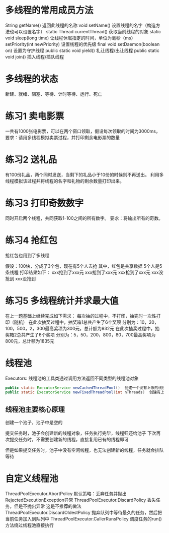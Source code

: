 # 多线程的常用成员方法

String getName()                 返回此线程的名称
void setName()                   设置线程的名字（构造方法也可以设置名字）
static Thread currentThread()    获取当前线程的对象
static void sleep(long time)     让线程休眠指定的时间，单位为毫秒（ms）
setPriority(int newPriority)     设置线程的优先级
final void setDaemon(boolean on) 设置为守护线程
public static void yield()       礼让线程/出让线程
public static void join()        插入线程/插队线程

# 多线程的状态

新建、就绪、阻塞、等待、计时等待、运行、死亡

# 练习1 卖电影票

一共有1000张电影票，可以在两个窗口领取，假设每次领取的时间为3000ms，
要求：请用多线程模拟卖票过程，并打印剩余电影票的数量

# 练习2 送礼品

有100份礼品，两个同时发送，当剩下的礼品小于10份的时候则不再送出。
利用多线程模拟该过程并将线程的名字和礼物的剩余数量打印出来。

# 练习3 打印奇数数字

同时开启两个线程，共同获取1-100之间的所有数字。
要求：将输出所有的奇数。

# 练习4 抢红包

抢红包也用到了多线程

假设：100块，分成了3个包，现在有5个人去抢
其中，红包是共享数据
5个人是5条线程
打印结果如下：
    xxx抢到了xxx元
    xxx抢到了xxx元
    xxx抢到了xxx元
    xxx没抢到
    xxx没抢到 

# 练习5 多线程统计并求最大值

在上一题基础上继续完成如下需求：
    每次抽的过程中，不打印，抽完时一次性打印（随机）
    在此次抽奖过程中，抽奖箱1总共产生了6个奖项
        分别为：10，20，100，500，2，300最高奖项为300元，总计额为932元
    在此次抽奖过程中，抽奖箱2总共产生了6个奖项
        分别为：5，50，200，800，80，700最高奖项为800元，总计额为1835元

# 线程池

Executors: 线程池的工具类通过调用方法返回不同类型的线程池对象

```java
public static ExecutorService newCachedThreadPool()  创建一个没有上限的线程池
public static ExecutorService newFixedThreadPool(int nThreads)  创建有上限的线程池
```

## 线程池主要核心原理

创建一个池子，池子中是空的

提交任务时，池子会创建新的线程对象，任务执行完毕，线程归还给池子
下次再次提交任务时，不需要创建新的线程，直接复用已有的线程即可

但是如果提交任务时，池子中没有空闲线程，也无法创建新的线程，任务就会排队等待

# 自定义线程池

ThreadPoolExecutor.AbortPolicy 默认策略：丢弃任务并抛出RejectedExecutionException异常
ThreadPoolExecutor.DiscardPolicy 丢失任务，但是不抛出异常 这是不推荐的做法
ThreadPoolExecutor.DiscardOldestPolicy 抛弃队列中等待最久的任务，然后把当前任务加入到队列中
ThreadPoolExecutor.CallerRunsPolicy 调度任务的run()方法绕过线程池直接执行

          
